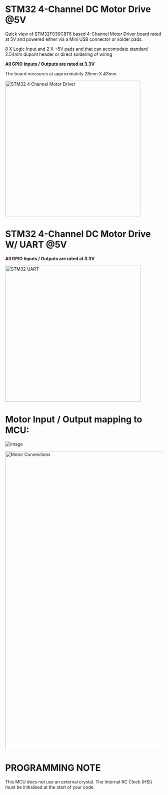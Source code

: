 # STM32 4-Channel DC Motor Drive @5V

Quick view of STM32F030C8T6 based 4-Channel Motor Driver board rated at 5V and powered either via a Mini USB connector or solder pads.

8 X Logic Input and 2 X +5V pads and that can accomodate standard 2.54mm dupont header or direct soldering of wiring

**All GPIO Inputs / Outputs are rated at 3.3V**

The board measures at approximately 28mm X 43mm.

<img width="432" alt="STM32 4 Channel Motor Driver" src="https://github.com/gxdeange/STM32-4-Channel-Driver-5V/assets/57690555/3a9d2180-9d7f-478c-9a03-9105e6498f13">

# STM32 4-Channel DC Motor Drive W/ UART @5V

**All GPIO Inputs / Outputs are rated at 3.3V**

<img width="434" alt="STM32 UART" src="https://github.com/gxdeange/STM32-4-Channel-Driver-5V/assets/57690555/f6466a39-403e-4256-aa9f-e4c59c417cae">

# Motor Input / Output mapping to MCU:

![image](https://github.com/gxdeange/STM32-4-Channel-Brushed-DC-Motor-Driver-5V/assets/57690555/fc530851-c15c-447c-875d-9efd35a9aa98)


<img width="953" alt="Motor Connections" src="https://github.com/gxdeange/STM32-4-Channel-Driver-5V/assets/57690555/8585ab62-06de-409f-9982-ed3c28404018">

# PROGRAMMING NOTE

This MCU does not use an external crystal. The Internal RC Clock (HSI) must be initialised at the start of your code.
